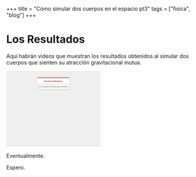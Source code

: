 +++
title = "Cómo simular dos cuerpos en el espacio pt3"
tags = ["fisica", "blog"]
+++

# Los Resultados

Aquí habrán videos que muestran los resultados obtenidos al simular dos cuerpos que sienten su atracción gravitacional mutua.

<img src="../ayuda.png" alt = "código de error de la página de Julia" width = "250" height = "200" />  

Eventualmente. 

Espero.